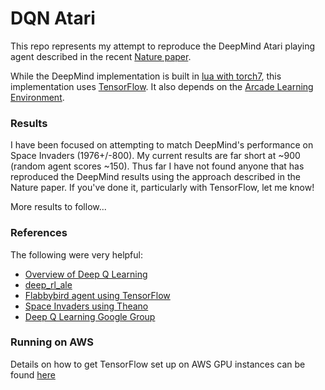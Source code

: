 # DQN Atari

This repo represents my attempt to reproduce the DeepMind Atari playing agent described in the recent [Nature paper](http://home.uchicago.edu/~arij/journalclub/papers/2015_Mnih_et_al.pdf).

While the DeepMind implementation is built in [lua with torch7](https://github.com/kuz/DeepMind-Atari-Deep-Q-Learner), this implementation uses [TensorFlow](http://tensorflow.org).  It also depends on the [Arcade Learning Environment](http://www.arcadelearningenvironment.org/).

### Results

I have been focused on attempting to match DeepMind's performance on Space Invaders (1976+/-800).  My current results are far short at ~900 (random agent scores ~150).  Thus far I have not found anyone that has reproduced the DeepMind results using the approach described in the Nature paper.  If you've done it, particularly with TensorFlow, let me know!

More results to follow...

### References

The following were very helpful:

* [Overview of Deep Q Learning](http://www.nervanasys.com/demystifying-deep-reinforcement-learning/)
* [deep_rl_ale](https://github.com/Jabberwockyll/deep_rl_ale)
* [Flabbybird agent using TensorFlow](https://github.com/yenchenlin1994/DeepLearningFlappyBird)
* [Space Invaders using Theano](http://maciejjaskowski.github.io/2016/03/09/space-invaders.html)
* [Deep Q Learning Google Group](https://groups.google.com/forum/#!forum/deep-q-learning)

### Running on AWS

Details on how to get TensorFlow set up on AWS GPU instances can be found [here](https://github.com/gtoubassi/dqn-atari/wiki/Setting-up-TensorFlow-on-AWS-GPU)
